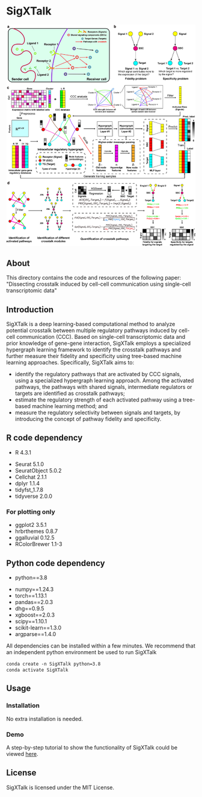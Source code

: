 # SigXTalk
![Figure](/Figure.jpg)
## About
This directory contains the code and resources of the following paper:
"Dissecting crosstalk induced by cell-cell communication using single-cell transcriptomic data"

## Introduction
SigXTalk is a deep learning-based computational method to analyze potential crosstalk between multiple regulatory pathways induced by cell-cell communication (CCC). Based on single-cell transcriptomic data and prior knowledge of gene-gene interaction, SigXTalk employs a specialized hypergraph learning framework to identify the crosstalk pathways and further measure their fidelity and specificity using tree-based machine learning approaches. Specifically, SigXTalk aims to:
-	identify the regulatory pathways that are activated by CCC signals, using a specialized hypergraph learning approach. Among the activated pathways, the pathways with shared signals, intermediate regulators or targets are identified as crosstalk pathways;
-	estimate the regulatory strength of each activated pathway using a tree-based machine learning method; and 
- measure the regulatory selectivity between signals and targets, by introducing the concept of pathway fidelity and specificity. 

## R code dependency
- R 4.3.1
* Seurat 5.1.0
* SeuratObject 5.0.2
* Cellchat 2.1.1
* dplyr 1.1.4
* tidyfst_1.7.8
* tidyverse 2.0.0
  
### For plotting only
* ggplot2 3.5.1
* hrbrthemes 0.8.7
* ggalluvial 0.12.5
* RColorBrewer 1.1-3
  
## Python code dependency  
- python==3.8
* numpy==1.24.3  
* torch==1.13.1 
* pandas==2.0.3  
* dhg==0.9.5  
* xgboost==2.0.3  
* scipy==1.10.1  
* scikit-learn==1.3.0  
* argparse==1.4.0
  
All dependencies can be installed within a few minutes. We recommend that an independent python environment be used to run SigXTalk
```
conda create -n SigXTalk python=3.8
conda activate SigXTalk
```
## Usage

### Installation
No extra installation is needed. 
### Demo
A step-by-step tutorial to show the functionality of SigXTalk could be viewed [here](https://github.com/LithiumHou/SigXTalk/blob/master/vignettes/Demo_HNSCC.md).

## License
SigXTalk is licensed under the MIT License.



